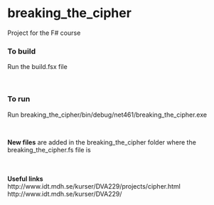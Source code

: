 # breaking_the_cipher
Project for the F# course 

<h3><b>To build</b></h3>
<p>Run the build.fsx file</p> <br>

<h3><b>To run</b></h3>
<p>Run breaking_the_cipher/bin/debug/net461/breaking_the_cipher.exe</p><br>
<p><b>New files</b> are added in the breaking_the_cipher folder where the breaking_the_cipher.fs file is</p>
<br><br>
<b>Useful links</b><br>
http://www.idt.mdh.se/kurser/DVA229/projects/cipher.html <br>
http://www.idt.mdh.se/kurser/DVA229/
